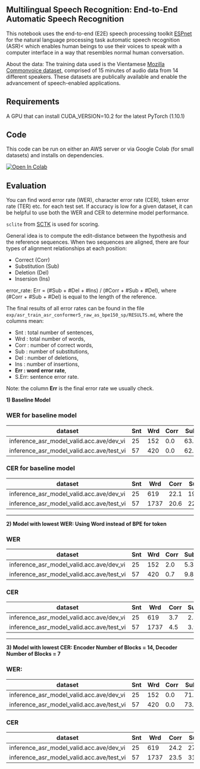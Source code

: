 ## Multilingual Speech Recognition: End-to-End Automatic Speech Recognition
This notebook uses the end-to-end (E2E) speech processing toolkit [ESPnet](https://github.com/espnet/espnet) for the natural language processing task automatic speech recognition (ASR)< which enables human beings to use their voices to speak with a computer interface in a way that resembles normal human conversation.<br>

About the data: The training data used is the Vientamese [Mozilla Commonvoice dataset](https://commonvoice.mozilla.org/en/datasets), comprised of 15 minutes of audio data from 14 different speakers. These datasets are publically available and enable the advancement of speech-enabled applications. 

## Requirements
A GPU that can install CUDA_VERSION=10.2 for the latest PyTorch (1.10.1)

## Code
This code can be run on either an AWS server or via Google Colab (for small datasets) and installs on dependencies. 

[![Open In Colab](https://colab.research.google.com/assets/colab-badge.svg)](https://colab.research.google.com/drive/1f0vRkvWROCbvkop4yOpkuulBiY24_q0h?usp=sharing)

## Evaluation
You can find word error rate (WER), character error rate (CER), token error rate (TER) etc. for each test set. If accuracy is low for a given dataset, it can be helpful to use both the WER and CER to determine model performance. 

`sclite` from [SCTK](https://github.com/usnistgov/SCTK) is used for scoring.

General idea is to compute the edit-distance between the hypothesis and the reference sequences. When two sequences are aligned, there are four types of alignment relationships at each position:
* Correct (Corr)
* Substitution (Sub)
* Deletion (Del)
* Insersion (Ins)

error_rate: Err = (#Sub + #Del + #Ins) / (#Corr + #Sub + #Del), where (#Corr + #Sub + #Del) is equal to the length of the reference.

The final results of all error rates can be found in the file `exp/asr_train_asr_conformer5_raw_as_bpe150_sp/RESULTS.md`, where the columns mean:
 - Snt  : total number of sentences,
 - Wrd : total number of words, 
 - Corr : number of correct words,
 - Sub  : number of substitutions,
 - Del : number of deletions,
 - Ins : number of insertions,
 - **Err : word error rate**,
 - S.Err: sentence error rate.

Note: the column **Err** is the final error rate we usually check.

**1) Baseline Model**
### WER for baseline model 

|dataset|Snt|Wrd|Corr|Sub|Del|Ins|Err|S.Err|
|---|---|---|---|---|---|---|---|---|
|inference_asr_model_valid.acc.ave/dev_vi|25|152|0.0|63.2|36.8|0.0|100.0|100.0|
|inference_asr_model_valid.acc.ave/test_vi|57|420|0.0|62.1|37.9|3.6|103.6|100.0|

### CER for baseline model 

|dataset|Snt|Wrd|Corr|Sub|Del|Ins|Err|S.Err|
|---|---|---|---|---|---|---|---|---|
|inference_asr_model_valid.acc.ave/dev_vi|25|619|22.1|19.9|58.0|0.5|78.4|100.0|
|inference_asr_model_valid.acc.ave/test_vi|57|1737|20.6|22.9|56.6|1.2|80.7|100.0|
--------------------------------------------------------------------------------------------
**2) Model with lowest WER: Using Word instead of BPE for token**

### WER

|dataset|Snt|Wrd|Corr|Sub|Del|Ins|Err|S.Err|
|---|---|---|---|---|---|---|---|---|
|inference_asr_model_valid.acc.ave/dev_vi|25|152|2.0|5.3|92.8|0.0|98.0|100.0|
|inference_asr_model_valid.acc.ave/test_vi|57|420|0.7|9.8|89.5|0.0|99.3|100.0|

### CER

|dataset|Snt|Wrd|Corr|Sub|Del|Ins|Err|S.Err|
|---|---|---|---|---|---|---|---|---|
|inference_asr_model_valid.acc.ave/dev_vi|25|619|3.7|2.3|94.0|0.0|96.3|100.0|
|inference_asr_model_valid.acc.ave/test_vi|57|1737|4.5|3.9|91.5|0.3|95.7|100.0|

--------------------------------------------------------------------------------------------
**3) Model with lowest CER: Encoder Number of Blocks = 14, Decoder Number of Blocks = 7**
### WER: 

|dataset|Snt|Wrd|Corr|Sub|Del|Ins|Err|S.Err|
|---|---|---|---|---|---|---|---|---|
|inference_asr_model_valid.acc.ave/dev_vi|25|152|0.0|71.7|28.3|0.7|100.7|100.0|
|inference_asr_model_valid.acc.ave/test_vi|57|420|0.0|73.3|26.7|4.3|104.3|100.0|

### CER

|dataset|Snt|Wrd|Corr|Sub|Del|Ins|Err|S.Err|
|---|---|---|---|---|---|---|---|---|
|inference_asr_model_valid.acc.ave/dev_vi|25|619|24.2|27.0|48.8|0.8|76.6|100.0|
|inference_asr_model_valid.acc.ave/test_vi|57|1737|23.5|31.0|45.5|2.0|78.5|100.0|

